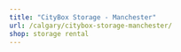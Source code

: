 ```yaml
---
title: "CityBox Storage - Manchester"
url: /calgary/citybox-storage-manchester/
shop: storage rental
---
```

